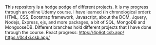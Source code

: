 This repository is a hodge podge of different projects. It is my progress through an online Udemy course. I have learned (in chronological order): HTML, CSS, Bootstrap framework, Javascript, about the DOM, Jquery, Nodejs, Express, ejs, and more packages, a bit of SQL, MongoDB and MongooseDB. Different branches hold different projects that I have done through the course.
React progress: https://4p6qt.csb.app/
https://0c4xi.csb.app/
